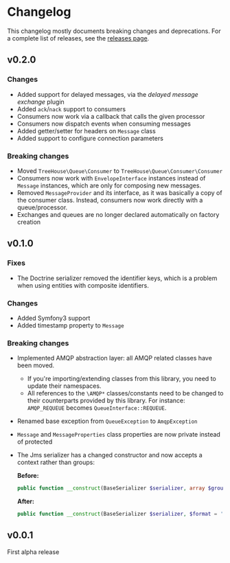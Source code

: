 Changelog
=========

This changelog mostly documents breaking changes and deprecations.
For a complete list of releases, see the [releases page][0].

[0]: https://github.com/treehouselabs/queue/releases


## v0.2.0

### Changes
* Added support for delayed messages, via the _delayed message exchange_ plugin
* Added `ack`/`nack` support to consumers
* Consumers now work via a callback that calls the given processor
* Consumers now dispatch events when consuming messages
* Added getter/setter for headers on `Message` class
* Added support to configure connection parameters

### Breaking changes
* Moved `TreeHouse\Queue\Consumer` to `TreeHouse\Queue\Consumer\Consumer`
* Consumers now work with `EnvelopeInterface` instances instead of `Message`
  instances, which are only for composing new messages.
* Removed `MessageProvider` and its interface, as it was basically a copy of
  the consumer class. Instead, consumers now work directly with a queue/processor.
* Exchanges and queues are no longer declared automatically on factory creation


## v0.1.0

### Fixes
* The Doctrine serializer removed the identifier keys, which is a problem when
  using entities with composite identifiers.

### Changes
* Added Symfony3 support
* Added timestamp property to `Message`

### Breaking changes
* Implemented AMQP abstraction layer: all AMQP related classes have been moved.
  * If you're importing/extending classes from this library, you need to update
    their namespaces.
  * All references to the `\AMQP*` classes/constants need to be changed to
    their counterparts provided by this library. For instance: `AMQP_REQUEUE`
    becomes `QueueInterface::REQUEUE`.
* Renamed base exception from `QueueException` to `AmqpException`
* `Message` and `MessageProperties` class properties are now private instead of protected
* The Jms serializer has a changed constructor and now accepts a context rather
  than groups:

  **Before:**

  ```php
  public function __construct(BaseSerializer $serializer, array $groups = [], $format = 'json')
  ```

  **After:**

  ```php
  public function __construct(BaseSerializer $serializer, $format = 'json', SerializationContext $context = null)
  ```


## v0.0.1

First alpha release
